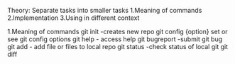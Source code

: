 Theory:
Separate tasks into smaller tasks
1.Meaning of commands
2.Implementation
3.Using in different context

1.Meaning of commands
git init -creates new repo
git config {option} set or see git config options
git help - access help
git bugreport -submit git bug
git add - add file or files to local repo
git status -check status of local git
git diff